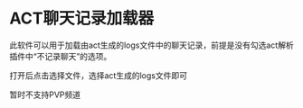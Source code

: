 # ACT聊天记录加载器

此软件可以用于加载由act生成的logs文件中的聊天记录，前提是没有勾选act解析插件中“不记录聊天”的选项。

打开后点击选择文件，选择act生成的logs文件即可

暂时不支持PVP频道
